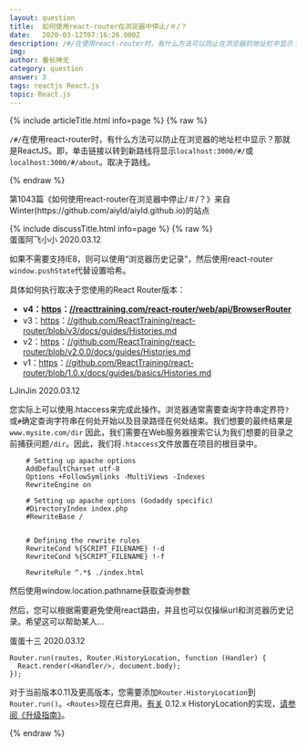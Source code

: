 ```yaml
---
layout: question
title:  如何使用react-router在浏览器中停止/＃/？
date:   2020-03-12T07:16:26.000Z
description: /#/在使用react-router时，有什么方法可以防止在浏览器的地址栏中显示？那就是ReactJS。即，单击链接以转到新路线将显示localhost ...
img: 
author: 番长神无
category: question
answer: 3
tags: reactjs React.js
topic: React.js
---
```

<div class="article-root">
  <div class="article">
    {% include articleTitle.html info=page %}
    {% raw %}
    <div class="article-content"><p><font style="vertical-align: inherit;"></font><code>/#/</code><font style="vertical-align: inherit;"><font style="vertical-align: inherit;">在使用react-router时，有什么</font><font style="vertical-align: inherit;">方法可以防止</font><font style="vertical-align: inherit;">在浏览器的地址栏中显示？</font><font style="vertical-align: inherit;">那就是ReactJS。</font><font style="vertical-align: inherit;">即，单击链接以转到新路线将显示</font></font><code>localhost:3000/#/</code><font style="vertical-align: inherit;"><font style="vertical-align: inherit;">或
 </font></font><code>localhost:3000/#/about</code><font style="vertical-align: inherit;"><font style="vertical-align: inherit;">。</font><font style="vertical-align: inherit;">取决于路线。</font></font></p></div>
    {% endraw %}
  </div>
  <p class="winter_mark">第1043篇《如何使用react-router在浏览器中停止/＃/？》来自Winter(https://github.com/aiyld/aiyld.github.io)的站点</p>
  <div class="discuss-wrapper">
    {% include discussTitle.html info=page %}
    {% raw %}
    <div class="discuss-item">
        <div class="discuss-parent">
          <div class="discuss-meta">
            <span class="discuss-user">蛋蛋阿飞小小</span>
            <span class="discuss-time">2020.03.12</span>
          </div>
          <div class="discuss-comment"><p><font style="vertical-align: inherit;"><font style="vertical-align: inherit;">如果不需要支持IE8，则可以使用“浏览器历史记录”，然后使用react-router </font></font><code>window.pushState</code><font style="vertical-align: inherit;"><font style="vertical-align: inherit;">代替设置哈希。</font></font></p>

<p><font style="vertical-align: inherit;"><font style="vertical-align: inherit;">具体如何执行取决于您使用的React Router版本：</font></font></p>

<ul>
<li><strong><font style="vertical-align: inherit;"><font style="vertical-align: inherit;">v4：</font><a href="https://reacttraining.com/react-router/web/api/BrowserRouter" rel="noreferrer"><font style="vertical-align: inherit;">https</font></a><font style="vertical-align: inherit;">：</font></font><a href="https://reacttraining.com/react-router/web/api/BrowserRouter" rel="noreferrer"><font style="vertical-align: inherit;"><font style="vertical-align: inherit;">//reacttraining.com/react-router/web/api/BrowserRouter</font></font></a></strong></li>
<li><font style="vertical-align: inherit;"><font style="vertical-align: inherit;">v3：</font><a href="https://github.com/ReactTraining/react-router/blob/v3/docs/guides/Histories.md" rel="noreferrer"><font style="vertical-align: inherit;">https</font></a><font style="vertical-align: inherit;">：</font></font><a href="https://github.com/ReactTraining/react-router/blob/v3/docs/guides/Histories.md" rel="noreferrer"><font style="vertical-align: inherit;"><font style="vertical-align: inherit;">//github.com/ReactTraining/react-router/blob/v3/docs/guides/Histories.md</font></font></a></li>
<li><font style="vertical-align: inherit;"><font style="vertical-align: inherit;">v2：</font><a href="https://github.com/ReactTraining/react-router/blob/v2.0.0/docs/guides/Histories.md" rel="noreferrer"><font style="vertical-align: inherit;">https</font></a><font style="vertical-align: inherit;">：</font></font><a href="https://github.com/ReactTraining/react-router/blob/v2.0.0/docs/guides/Histories.md" rel="noreferrer"><font style="vertical-align: inherit;"><font style="vertical-align: inherit;">//github.com/ReactTraining/react-router/blob/v2.0.0/docs/guides/Histories.md</font></font></a></li>
<li><font style="vertical-align: inherit;"><font style="vertical-align: inherit;">v1：</font><a href="https://github.com/ReactTraining/react-router/blob/1.0.x/docs/guides/basics/Histories.md" rel="noreferrer"><font style="vertical-align: inherit;">https</font></a><font style="vertical-align: inherit;">：</font></font><a href="https://github.com/ReactTraining/react-router/blob/1.0.x/docs/guides/basics/Histories.md" rel="noreferrer"><font style="vertical-align: inherit;"><font style="vertical-align: inherit;">//github.com/ReactTraining/react-router/blob/1.0.x/docs/guides/basics/Histories.md</font></font></a></li>
</ul></div>
        </div></div><div class="discuss-item">
        <div class="discuss-parent">
          <div class="discuss-meta">
            <span class="discuss-user">LJinJin</span>
            <span class="discuss-time">2020.03.12</span>
          </div>
          <div class="discuss-comment"><p><font style="vertical-align: inherit;"><font style="vertical-align: inherit;">您实际上可以使用.htaccess来完成此操作。</font><font style="vertical-align: inherit;">浏览器通常需要查询字符串定界符</font></font><code>?</code><font style="vertical-align: inherit;"><font style="vertical-align: inherit;">或</font></font><code>#</code><font style="vertical-align: inherit;"><font style="vertical-align: inherit;">确定查询字符串在何处开始以及目录路径在何处结束。</font><font style="vertical-align: inherit;">我们想要的最终结果是</font></font><code>www.mysite.com/dir</code><font style="vertical-align: inherit;"><font style="vertical-align: inherit;">
因此，我们需要在Web服务器搜索它认为我们</font><font style="vertical-align: inherit;">想要</font><font style="vertical-align: inherit;">的目录之前捕获问题</font></font><code>/dir</code><font style="vertical-align: inherit;"><font style="vertical-align: inherit;">。</font><font style="vertical-align: inherit;">因此，我们将</font></font><code>.htaccess</code><font style="vertical-align: inherit;"><font style="vertical-align: inherit;">文件</font><font style="vertical-align: inherit;">放置</font><font style="vertical-align: inherit;">在项目的根目录中。</font></font></p>

<pre><code>    # Setting up apache options<font></font>
    AddDefaultCharset utf-8<font></font>
    Options +FollowSymlinks -MultiViews -Indexes<font></font>
    RewriteEngine on<font></font>
<font></font>
    # Setting up apache options (Godaddy specific)<font></font>
    #DirectoryIndex index.php<font></font>
    #RewriteBase /<font></font>
<font></font>
<font></font>
    # Defining the rewrite rules<font></font>
    RewriteCond %{SCRIPT_FILENAME} !-d<font></font>
    RewriteCond %{SCRIPT_FILENAME} !-f<font></font>
<font></font>
    RewriteRule ^.*$ ./index.html<font></font>
</code></pre>

<p><font style="vertical-align: inherit;"><font style="vertical-align: inherit;">然后使用window.location.pathname获取查询参数</font></font></p>

<p><font style="vertical-align: inherit;"><font style="vertical-align: inherit;">然后，您可以根据需要避免使用react路由，并且也可以仅操纵url和浏览器历史记录。</font><font style="vertical-align: inherit;">希望这可以帮助某人...</font></font></p></div>
        </div></div><div class="discuss-item">
        <div class="discuss-parent">
          <div class="discuss-meta">
            <span class="discuss-user">蛋蛋十三</span>
            <span class="discuss-time">2020.03.12</span>
          </div>
          <div class="discuss-comment"><pre class="lang-js prettyprint-override"><code>Router.run(routes, Router.HistoryLocation, function (Handler) {<font></font>
  React.render(&lt;Handler/&gt;, document.body);<font></font>
});<font></font>
</code></pre>

<p><font style="vertical-align: inherit;"><font style="vertical-align: inherit;">对于当前版本0.11及更高版本，您需要添加</font></font><code>Router.HistoryLocation</code><font style="vertical-align: inherit;"><font style="vertical-align: inherit;">到</font></font><code>Router.run()</code><font style="vertical-align: inherit;"><font style="vertical-align: inherit;">。</font></font><code>&lt;Routes&gt;</code><font style="vertical-align: inherit;"><font style="vertical-align: inherit;">现在已弃用。</font></font><a href="https://github.com/rackt/react-router/blob/d49199e4b939a01f1e9f18188166a8f8a9f52a5b/UPGRADE_GUIDE.md#react-012"><font style="vertical-align: inherit;"><font style="vertical-align: inherit;">有关</font></font></a><font style="vertical-align: inherit;"><font style="vertical-align: inherit;"> 0.12.x HistoryLocation的实现，</font><a href="https://github.com/rackt/react-router/blob/d49199e4b939a01f1e9f18188166a8f8a9f52a5b/UPGRADE_GUIDE.md#react-012"><font style="vertical-align: inherit;">请参阅《升级指南》</font></a><font style="vertical-align: inherit;">。</font></font></p></div>
        </div></div>
    {% endraw %}
  </div>
<div>
